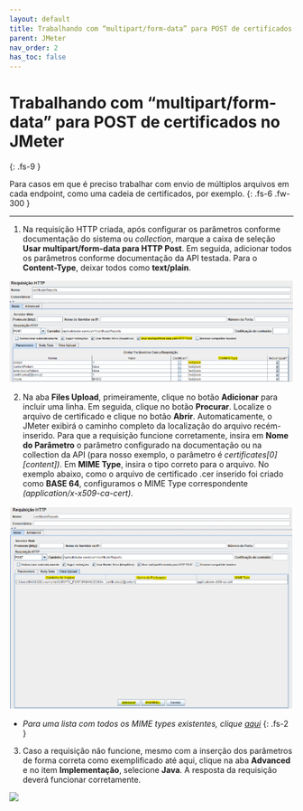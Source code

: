 ```yaml
---
layout: default
title: Trabalhando com “multipart/form-data” para POST de certificados no JMeter
parent: JMeter
nav_order: 2
has_toc: false
---
```


# Trabalhando com “multipart/form-data” para POST de certificados no JMeter 
{: .fs-9 }

Para casos em que é preciso trabalhar com envio de múltiplos arquivos em cada endpoint, como uma cadeia de certificados, por exemplo.
{: .fs-6 .fw-300 }

---

1) Na requisição HTTP criada, após configurar os parâmetros conforme documentação do sistema ou _collection_, marque a caixa de seleção **Usar multipart/form-data para HTTP Post**. Em seguida, adicionar todos os parâmetros conforme documentação da API testada. Para o **Content-Type**, deixar todos como **text/plain**.

![](https://github.com/rafaelvie/faqperformance/blob/main/img/multipart-1.png?raw=true)

2) Na aba **Files Upload**, primeiramente, clique no botão **Adicionar** para incluir uma linha. Em seguida, clique no botão **Procurar**. Localize o arquivo de certificado e clique no botão **Abrir**. Automaticamente, o JMeter exibirá o caminho completo da localização do arquivo recém-inserido. Para que a requisição funcione corretamente, insira em **Nome do Parâmetro** o parâmetro configurado na documentação ou na collection da API (para nosso exemplo, o parâmetro é _certificates[0][content])_. Em **MIME Type**, insira o tipo correto para o arquivo. No exemplo abaixo, como o arquivo de certificado .cer inserido foi criado como **BASE 64**, configuramos o MIME Type correspondente _(application/x-x509-ca-cert)_.

![](https://github.com/rafaelvie/faqperformance/blob/main/img/multipart-2.png?raw=true)

- _Para uma lista com todos os MIME types existentes, clique [aqui](https://www.hostmysite.com/support/dedicated/iis/mimetypes)_
{: .fs-2 }

3) Caso a requisição não funcione, mesmo com a inserção dos parâmetros de forma correta como exemplificado até aqui, clique na aba **Advanced** e no item **Implementação**, selecione **Java**. A resposta da requisição deverá funcionar corretamente.

![](https://github.com/rafaelvie/faqperformance/blob/main/img/multipart-3.pngraw=true)
